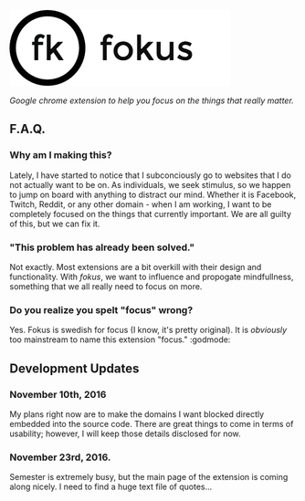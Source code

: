![alt-text](https://github.com/williamgrosset/fokus/blob/master/png/fokus_title.png "fokus")  
  
*Google chrome extension to help you focus on the things that really matter.*


## F.A.Q.
### Why am I making this?
Lately, I have started to notice that I subconciously go to websites that I do not actually want to be on. As individuals, we seek stimulus, so we happen to jump on board with anything to distract our mind. Whether it is Facebook, Twitch, Reddit, or any other domain - when I am working, I want to be completely focused on the things that currently important. We are all guilty of this, but we can fix it.

### "This problem has already been solved."
Not exactly. Most extensions are a bit overkill with their design and functionality. With *fokus*, we want to influence and propogate mindfullness, something that we all really need to focus on more.

### Do you realize you spelt "focus" wrong?
Yes. Fokus is swedish for focus (I know, it's pretty original). It is *obviously* too mainstream to name this extension "focus." :godmode:

## Development Updates
### November 10th, 2016
My plans right now are to make the domains I want blocked directly embedded into the source code. There are great things to come in terms of usability; however, I will keep those details disclosed for now.
### November 23rd, 2016.
Semester is extremely busy, but the main page of the extension is coming along nicely. I need to find a huge text file of quotes...
